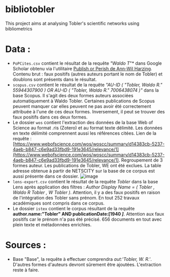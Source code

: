 # bibliotobler
This project aims at analysing Tobler's scientific networks using bibliometrics 

# Data :
- `PoPCites.csv` contient le résultat de la requête *"Waldo T*"* dans Google Scholar obtenu via l'utilitaire [Publish or Perish de Ann-Wil Harzing](https://harzing.com/resources/publish-or-perish). Contenu brut : faux positifs (autres auteurs portant le nom de Tobler) et doublons sont présents dans le résultat.
- `scopus.csv` contient le résultat de la requête *"AU-ID ( "Tobler, Waldo R."   55944307900 )  OR  AU-ID ( "Tobler, Waldo R."   7006438074 )"* dans la base Scopus. Il s'agit des deux formes auteurs associées automatiquement à Waldo Tobler. Certaines publications de Scopus peuvent manquer car elles peuvent ne pas avoir été correctement attribuée à l'une de ces deux formes. Inversement, il peut se trouver des faux positifs dans ces deux formes.
- Le dossier `wos` contient l'extraction des données de la base Web of Science au format .ris (Zotero) et au format texte délimité. Les données en texte délimité comprennent aussi les références citées. Lien de la requête : [https://www.webofscience.com/wos/woscc/summary/d14383cb-5237-4aeb-b847-c6e9ad33fbd9-191e3645/relevance/1](https://www.webofscience.com/wos/woscc/summary/d14383cb-5237-4aeb-b847-c6e9ad33fbd9-191e3645/relevance/1). Regroupement de 3 formes auteur. Les publications de Tobler, WE ont été exclues. La table adresse obtenue à partir de NETSCITY sur la base de ce corpus est aussi présente dans ce dossier.
![image](https://user-images.githubusercontent.com/57678444/146061389-550b2487-5525-4653-b67b-6421453c80ff.png)
- `lens-export.csv` contient le résultat de la requête *Tobler* dans la base Lens après application des filtres : *Author Display Name = ( Tobler , Waldo R Tobler , W Tobler )*. Attention, il y a des faux positifs en raison de l'intégration des Tobler sans prénom. En tout 252 travaux académiques sont compris dans ce corpus.
- Le dossier `istex` contient le corpus résultant de la requête **author.name:"Tobler" AND publicationDate:[1940 *]***. Attention aux faux positifs car le prénom n'a pas été précisé. 656 documents en tout avec plein texte et métadonnées enrichies.
 

# Sources :
-   Base "Base", la requête à effectuer comprendra *aut:'Tobler, W. R.'*. D'autres formes d'auteurs devront sûrement être ajoutées. L'extraction reste à faire.
